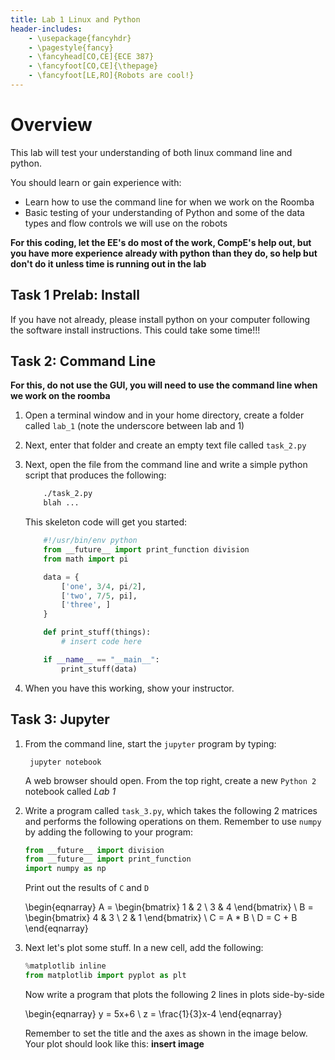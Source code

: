 ```yaml
---
title: Lab 1 Linux and Python
header-includes:
    - \usepackage{fancyhdr}
    - \pagestyle{fancy}
    - \fancyhead[CO,CE]{ECE 387}
    - \fancyfoot[CO,CE]{\thepage}
    - \fancyfoot[LE,RO]{Robots are cool!}
---
```


# Overview

This lab will test your understanding of both linux command line and python.

You should learn or gain experience with:

- Learn how to use the command line for when we work on the Roomba
- Basic testing of your understanding of Python and some of the data types and
flow controls we will use on the robots

**For this coding, let the EE's do most of the work, CompE's help out, but you have more experience already with python than they do, so help but don't do it unless time is running out in the lab**

## Task 1 Prelab: Install

If you have not already, please install python on your computer following the
software install instructions. This could take some time!!!

## Task 2: Command Line

**For this, do not use the GUI, you will need to use the command line when we work on the roomba**

1. Open a terminal window and in your home directory, create a folder called `lab_1`
(note the underscore between lab and 1)
1. Next, enter that folder and create an empty text file called `task_2.py`
1. Next, open the file from the command line and write a simple python script that
produces the following:

	```bash
		./task_2.py
		blah ...
	```

	This skeleton code will get you started:

	```python
		#!/usr/bin/env python
		from __future__ import print_function division
		from math import pi

		data = {
			['one', 3/4, pi/2],
			['two', 7/5, pi],
			['three', ]
		}

		def print_stuff(things):
			# insert code here

		if __name__ == "__main__":
			print_stuff(data)
	```

1. When you have this working, show your instructor.

## Task 3: Jupyter

1. From the command line, start the `jupyter` program by typing:

		jupyter notebook

	A web browser should open. From the top right, create a new `Python 2` notebook called *Lab 1*

1. Write a program called `task_3.py`, which takes the following 2 matrices and
performs the following operations on them. Remember to use `numpy` by adding the
following to your program:
	```python
	from __future__ import division
	from __future__ import print_function
	import numpy as np
	```

	Print out the results of `C` and `D`

	\begin{eqnarray}
		A = \begin{bmatrix}
			1 & 2 \\
			3 & 4
			\end{bmatrix} \\
		B = \begin{bmatrix}
			4 & 3 \\
			2 & 1
			\end{bmatrix} \\
		C = A * B \\
		D = C + B
	\end{eqnarray}

1. Next let's plot some stuff. In a new cell, add the following:

	```python
	%matplotlib inline
	from matplotlib import pyplot as plt
	```

	Now write a program that plots the following 2 lines in plots side-by-side

	\begin{eqnarray}
		y = 5x+6 \\
		z = \frac{1}{3}x-4
	\end{eqnarray}

	Remember to set the title and the axes as shown in the image below. Your
	plot should look like this: **insert image**
